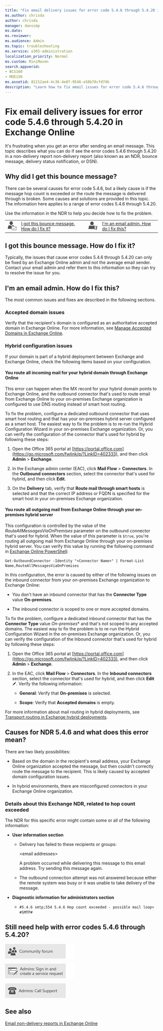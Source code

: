 ```yaml
---
title: "Fix email delivery issues for error code 5.4.6 through 5.4.20 in Exchange Online"
ms.author: chrisda
author: chrisda
manager: dansimp
ms.date: 
ms.reviewer: 
ms.audience: Admin
ms.topic: troubleshooting
ms.service: o365-administration
localization_priority: Normal
ms.custom: MiniMaven
search.appverid:
- BCS160
- MOE150
ms.assetid: 81212ae4-4c36-4e8f-9546-e58b70cfd74b
description: "Learn how to fix email issues for error code 5.4.6 through 5.4.20 in Exchange Online (hop count exceeded)."
---
```


# Fix email delivery issues for error code 5.4.6 through 5.4.20 in Exchange Online

It's frustrating when you get an error after sending an email message. This topic describes what you can do if see the error codes 5.4.6 through 5.4.20 in a non-delivery report non-delivery report (also known as an NDR, bounce message, delivery status notification, or DSN).

## Why did I get this bounce message?

There can be several causes for error code 5.4.6, but a likely cause is if the message hop count is exceeded or the route the message is delivered through is broken. Some causes and solutions are provided in this topic. The information here applies to a range of error codes 5.4.6 through 5.4.20.

Use the information in the NDR to help you decide how to fix the problem.

|||||
|:-----|:-----|:-----|:-----|
|![Email user icon](../../media/31425afd-41a9-435e-aa85-6886277c369b.png)|[I got this bounce message. How do I fix it?](#i-got-this-bounce-message-how-do-i-fix-it)|![Email admin icon](../../media/3d4c569e-b819-4a29-86b1-4b9619cf2acf.png)|[I'm an email admin. How do I fix this?](#im-an-email-admin-how-do-i-fix-this)|

## I got this bounce message. How do I fix it?

Typically, the issues that cause error codes 5.4.6 through 5.4.20 can only be fixed by an Exchange Online admin and not the average email sender. Contact your email admin and refer them to this information so they can try to resolve the issue for you.

## I'm an email admin. How do I fix this?

The most common issues and fixes are described in the following sections.

### Accepted domain issues

Verify that the recipient's domain is configured as an authoritative accepted domain in Exchange Online. For more information, see [Manage Accepted Domains in Exchange Online](https://technet.microsoft.com/library/jj945194.aspx).

### Hybrid configuration issues

If your domain is part of a hybrid deployment between Exchange and Exchange Online, check the following items based on your configuration.

#### You route all incoming mail for your hybrid domain through Exchange Online

This error can happen when the MX record for your hybrid domain points to Exchange Online, and the outbound connector that's used to route email from Exchange Online to your on-premises Exchange organization is configured to use DNS routing instead of smart host routing.

To fix the problem, configure a dedicated outbound connector that uses smart host routing and that has your on-premises hybrid server configured as a smart host. The easiest way to fix the problem is to re-run the Hybrid Configuration Wizard in your on-premises Exchange organization. Or, you can verify the configuration of the connector that's used for hybrid by following these steps:

1. Open the Office 365 portal at [https://portal.office.com](https://go.microsoft.com/fwlink/p/?LinkID=402333), and then click **Admin** \> **Exchange**.

2. In the Exchange admin center (EAC), click **Mail Flow** \> **Connectors**. In the **Outbound connectors** section, select the connector that's used for hybrid, and then click **Edit**.

3. On the **Delivery** tab, verify that **Route mail through smart hosts** is selected and that the correct IP address or FQDN is specified for the smart host in your on-premises Exchange organization.

#### You route all outgoing mail from Exchange Online through your on-premises hybrid server

This configuration is controlled by the value of the _RouteAllMessagesViaOnPremises_ parameter on the outbound connector that's used for hybrid. When the value of this parameter is `$true`, you're routing all outgoing mail from Exchange Online through your on-premises hybrid server. You can verify this value by running the following command in [Exchange Online PowerShell](https://docs.microsoft.com/powershell/exchange/exchange-online/exchange-online-powershell):

```
Get-OutboundConnector -Identity "<Connector Name>" | Format-List Name,RouteAllMessagesViaOnPremises
```

In this configuration, the error is caused by either of the following issues on the inbound connector from your on-premises Exchange organization to Exchange Online:

- You don't have an inbound connector that has the **Connector Type** value **On-premises**.

- The inbound connector is scoped to one or more accepted domains.

To fix the problem, configure a dedicated inbound connector that has the **Connector Type** value *On-premises** and that's not scoped to any accepted domains. The easiest way to fix the problem is to re-run the Hybrid Configuration Wizard in the on-premises Exchange organization. Or, you can verify the configuration of the Inbound connector that's used for hybrid by following these steps:

1. Open the Office 365 portal at [https://portal.office.com](https://go.microsoft.com/fwlink/p/?LinkID=402333), and then click **Admin** \> **Exchange**.

2. In the EAC, click **Mail Flow** \> **Connectors**. In the **Inbound connectors** section, select the connector that's used for hybrid, and then click **Edit** ![Edit icon](../../media/6f22ff21-4c94-4b91-a490-173a853c06e3.gif). Verify the following information:

   - **General**: Verify that **On-premises** is selected.

   - **Scope**: Verify that **Accepted domains** is empty.

For more information about mail routing in hybrid deployments, see [Transport routing in Exchange hybrid deployments](https://docs.microsoft.com/exchange/transport-routing).

## Causes for NDR 5.4.6 and what does this error mean?

There are two likely possibilities:

- Based on the domain in the recipient's email address, your Exchange Online organization accepted the message, but then couldn't correctly route the message to the recipient. This is likely caused by accepted domain configuration issues.

- In hybrid environments, there are misconfigured connectors in your Exchange Online organization.

### Details about this Exchange NDR, related to hop count exceeded

The NDR for this specific error might contain some or all of the following information:

- **User information section**

  - Delivery has failed to these recipients or groups:

     \<email addresses\>

     A problem occurred while delivering this message to this email address. Try sending this message again.

  - The outbound connection attempt was not answered because either the remote system was busy or it was unable to take delivery of the message.

- **Diagnostic information for administrators section**

  - `#5.4.6 smtp;554 5.4.6 Hop count exceeded - possible mail loop> #SMTP#`

## Still need help with error codes 5.4.6 through 5.4.20?

[![Get help from the Office 365 community forums](../../media/12a746cc-184b-4288-908c-f718ce9c4ba5.png)](https://go.microsoft.com/fwlink/p/?LinkId=518605)

[![Admins: Sign in and create a service request](../../media/10862798-181d-47a5-ae4f-3f8d5a2874d4.png)]( https://go.microsoft.com/fwlink/p/?LinkId=519124)

[![Admins: Call Support](../../media/9f262e67-e8c9-4fc0-85c2-b3f4cfbc064e.png)](https://go.microsoft.com/fwlink/p/?LinkID=518322)

## See also

[Email non-delivery reports in Exchange Online](non-delivery-reports-in-exchange-online.md)
